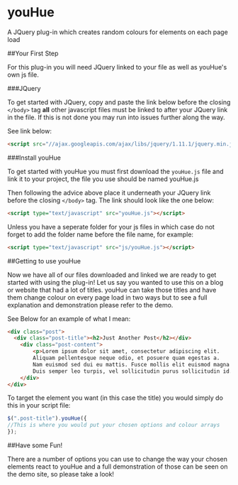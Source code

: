 # youHue
A JQuery plug-in which creates random colours for elements on each page load

##Your First Step

For this plug-in you will need JQuery linked to your file as well as youHue's own js file. 

###JQuery

To get started with JQuery, copy and paste the link below before the closing `</body>` tag **all** other javascript files must be linked to after your JQuery link in the file. If this is not done you may run into issues further along the way.

See link below:

```HTML
<script src="//ajax.googleapis.com/ajax/libs/jquery/1.11.1/jquery.min.js"></script>
```

###Install youHue

To get started with youHue you must first download the `youHue.js` file and link it to your project, the file you use should be named youHue.js

Then following the advice above place it underneath your JQuery link before the closing `</body>` tag. The link should look like the one below:

```HTML
<script type="text/javascript" src="youHue.js"></script>
```
Unless you have a seperate folder for your js files in which case do not forget to add the folder name before the file name, for example:

```HTML
<script type="text/javascript" src="js/youHue.js"></script>
```

##Getting to use youHue

Now we have all of our files downloaded and linked we are ready to get started with using the plug-in! Let us say you wanted to use this on a blog or website that had a lot of titles. youHue can take those titles and have them change colour on every page load in two ways but to see a full explanation and demonstration please refer to the demo.

See Below for an example of what I mean:

```HTML
<div class="post">
  <div class="post-title"><h2>Just Another Post</h2></div>
    <div class="post-content">
		<p>Lorem ipsum dolor sit amet, consectetur adipiscing elit. 
		Aliquam pellentesque neque odio, et posuere quam egestas a. 
		Nam euismod sed dui eu mattis. Fusce mollis elit euismod magna pharetra blandit.
		Duis semper leo turpis, vel sollicitudin purus sollicitudin id. Ut in interdum dolor...</p>
	</div>
</div>

```
To target the element you want (in this case the title) you would simply do this in your script file:
```JAVASCRIPT
$(".post-title").youHue({
//This is where you would put your chosen options and colour arrays
});
```

##Have some Fun!

There are a number of options you can use to change the way your chosen elements react to youHue and a full demonstration of those can be seen on the demo site, so please take a look! 
